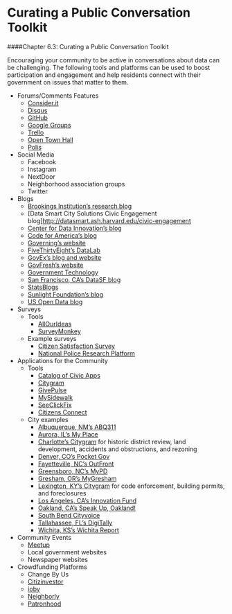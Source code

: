 # Curating a Public Conversation Toolkit

\####Chapter 6.3: Curating a Public Conversation Toolkit

Encouraging your community to be active in conversations about data can be challenging. The following tools and platforms can be used to boost participation and engagement and help residents connect with their government on issues that matter to them.

* Forums/Comments Features
  * [Consider.it](https://consider.it/)
  * [Disqus](https://disqus.com/)
  * [GitHub](https://github.com/)
  * [Google Groups](https://groups.google.com/forum/#!overview)
  * [Trello](https://trello.com/)
  * [Open Town Hall](http://www.opentownhall.com/)
  * [Polis](https://pol.is/home)
* Social Media
  * Facebook
  * Instagram
  * NextDoor
  * Neighborhood association groups
  * Twitter
* Blogs
  * [Brookings Institution’s research blog](http://www.brookings.edu/research/)
  * \[Data Smart City Solutions Civic Engagement blog]http://datasmart.ash.harvard.edu/civic-engagement
  * [Center for Data Innovation’s blog](https://www.datainnovation.org/category/blog/)
  * [Code for America’s blog](https://www.codeforamerica.org/blog/)
  * [Governing’s website](http://www.governing.com/)
  * [FiveThirtyEight’s DataLab](https://fivethirtyeight.com/datalab/)
  * [GovEx’s blog and website](http://govex.jhu.edu/)
  * [GovFresh’s website](http://www.govfresh.com/)
  * [Government Technology](http://www.govtech.com/)
  * [San Francisco, CA’s DataSF blog](http://datasf.org/blog/)
  * [StatsBlogs](http://www.statsblogs.com/)
  * [Sunlight Foundation’s blog](https://sunlightfoundation.com/blog/)
  * [US Open Data blog](https://usopendata.org/blog/)
* Surveys
  * Tools
    * [AllOurIdeas](http://www.allourideas.org/)
    * [SurveyMonkey](https://www.surveymonkey.com/)
  * Example surveys
    * [Citizen Satisfaction Survey](http://kcmo.gov/citymanagersoffice/creative-services/art-of-data/)
    * [National Police Research Platform](http://uicclj.squarespace.com/police-citizen-interaction-pci/)
* Applications for the Community
  * Tools
    * [Catalog of Civic Apps](http://wiki.civiccommons.org/App_catalogs/)
    * [Citygram](https://www.citygram.org/)
    * [GivePulse](https://www.givepulse.com/)
    * [MySidewalk](http://www2.mysidewalk.com/)
    * [SeeClickFix](http://en.seeclickfix.com/)
    * [Citizens Connect](http://newurbanmechanics.org/project/citizens-connect/)
  * City examples
    * [Albuquerque, NM’s ABQ311](http://www.cabq.gov/311/abq311)
    * [Aurora, IL’s My Place](http://gis.aurora-il.org/myplace/)
    * [Charlotte’s Citygram](https://www.citygram.org/charlotte) for historic district review, land development, accidents and obstructions, and rezoning
    * [Denver, CO’s Pocket Gov](https://www.denvergov.org/pocketgov/#/)
    * [Fayetteville, NC’s OutFront](http://fayettevilleoutfront.com/)
    * [Greensboro, NC’s MyPD](http://www.greensboro-nc.gov/index.aspx?page=36\&recordid=6970)
    * [Gresham, OR’s MyGresham](http://greshamoregon.gov/mygresham/)
    * [Lexington, KY’s Citygram](https://www.citygram.org/lexington) for code enforcement, building permits, and foreclosures
    * [Los Angeles, CA’s Innovation Fund](http://innovate.lacity.org/index.htm)
    * [Oakland, CA’s Speak Up, Oakland!](http://speakupoakland.org/ideas)
    * [South Bend Cityvoice](http://www.southbendvoices.com/)
    * [Tallahassee, FL’s DigiTally](https://www.talgov.com/Main/digitally.aspx)
    * [Wichita, KS’s Wichita Report](http://www.wichita.gov/Government/Departments/PWU/Pages/ReportAnIssue.aspx)
* Community Events
  * [Meetup](http://www.meetup.com/)
  * Local government websites
  * Newspaper websites
* Crowdfunding Platforms
  * Change By Us
  * [Citizinvestor](http://www.citizinvestor.com/)
  * [ioby](https://www.ioby.org/)
  * [Neighborly](https://neighborly.com/)
  * [Patronhood](http://patronhood.tumblr.com/about)
